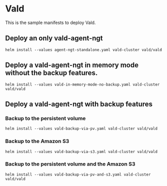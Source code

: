 # Vald

This is the sample manifests to deploy Vald.

## Deploy an only vald-agent-ngt

```
helm install --values agent-ngt-standalone.yaml vald-cluster vald/vald
```

## Deploy a vald-agent-ngt in memory mode without the backup features.

```
helm install --values vald-in-memory-mode-no-backup.yaml vald-cluster vald/vald
```

## Deploy a vald-agent-ngt with backup features

### Backup to the persistent volume

```
helm install --values vald-backup-via-pv.yaml vald-cluster vald/vald
```

### Backup to the Amazon S3

```
helm install --values vald-backup-via-s3.yaml vald-cluster vald/vald
```

### Backup to the persistent volume and the Amazon S3

```
helm install --values vald-backup-via-pv-and-s3.yaml vald-cluster vald/vald
```
